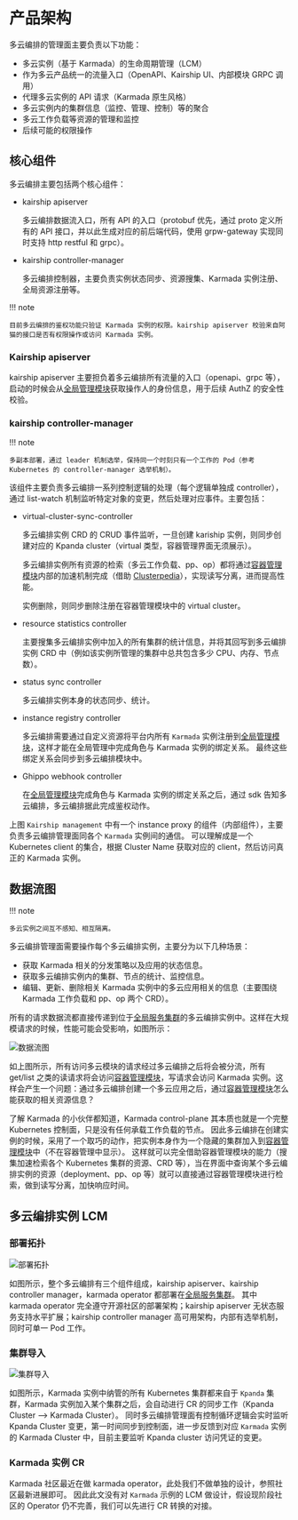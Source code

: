# 产品架构

多云编排的管理面主要负责以下功能：

- 多云实例（基于 Karmada）的生命周期管理（LCM）
- 作为多云产品统一的流量入口（OpenAPI、Kairship UI、内部模块 GRPC 调用）
- 代理多云实例的 API 请求（Karmada 原生风格）
- 多云实例内的集群信息（监控、管理、控制）等的聚合
- 多云工作负载等资源的管理和监控
- 后续可能的权限操作

## 核心组件

多云编排主要包括两个核心组件：

- kairship apiserver

    多云编排数据流入口，所有 API 的入口（protobuf 优先，通过 proto 定义所有的 API 接口，并以此生成对应的前后端代码，使用 grpw-gateway 实现同时支持 http restful 和 grpc）。

- kairship controller-manager

    多云编排控制器，主要负责实例状态同步、资源搜集、Karmada 实例注册、全局资源注册等。

!!! note

    目前多云编排的鉴权功能只验证 Karmada 实例的权限。kairship apiserver 校验来自阿猫的接口是否有权限操作或访问 Karmada 实例。

### Kairship apiserver

kairship apiserver 主要担负着多云编排所有流量的入口（openapi、grpc 等），启动的时候会从[全局管理模块](../../ghippo/intro/what.md)获取操作人的身份信息，用于后续 AuthZ 的安全性校验。

<!--无状态服务，具体接口待补充（目前比较简单）-->

### kairship controller-manager

!!! note

    多副本部署，通过 leader 机制选举，保持同一个时刻只有一个工作的 Pod（参考 Kubernetes 的 controller-manager 选举机制）。

该组件主要负责多云编排一系列控制逻辑的处理（每个逻辑单独成 controller），通过 list-watch 机制监听特定对象的变更，然后处理对应事件。主要包括：

- virtual-cluster-sync-controller

    多云编排实例 CRD 的 CRUD 事件监听，一旦创建 kariship 实例，则同步创建对应的 Kpanda cluster（virtual 类型，容器管理界面无须展示）。

    多云编排实例所有资源的检索（多云工作负载、pp、op）都将通过[容器管理模块](../../kpanda/intro/what.md)内部的加速机制完成（借助 [Clusterpedia](../../community/clusterpedia.md)），实现读写分离，进而提高性能。

    实例删除，则同步删除注册在容器管理模块中的 virtual cluster。

- resource statistics controller

    主要搜集多云编排实例中加入的所有集群的统计信息，并将其回写到多云编排实例 CRD 中（例如该实例所管理的集群中总共包含多少 CPU、内存、节点数）。

- status sync controller

    多云编排实例本身的状态同步、统计。

- instance registry controller

    多云编排需要通过自定义资源将平台内所有 `Karmada` 实例注册到[全局管理模块](../../ghippo/intro/what.md)，这样才能在全局管理中完成角色与 Karmada 实例的绑定关系。
    最终这些绑定关系会同步到多云编排模块中。

- Ghippo webhook controller

    在[全局管理模块](../../ghippo/intro/what.md)完成角色与 Karmada 实例的绑定关系之后，通过 sdk 告知多云编排，多云编排据此完成鉴权动作。

上图 `Kairship management` 中有一个 instance proxy 的组件（内部组件），主要负责多云编排管理面同各个 `Karmada` 实例间的通信。
可以理解成是一个 Kubernetes client 的集合，根据 Cluster Name 获取对应的 client，然后访问真正的 Karmada 实例。

## 数据流图

!!! note

    多云实例之间互不感知、相互隔离。

多云编排管理面需要操作每个多云编排实例，主要分为以下几种场景：

- 获取 Karmada 相关的分发策略以及应用的状态信息。
- 获取多云编排实例内的集群、节点的统计、监控信息。
- 编辑、更新、删除相关 Karmada 实例中的多云应用相关的信息（主要围绕 Karmada 工作负载和 pp、op 两个 CRD）。

所有的请求数据流都直接传递到位于[全局服务集群](../../kpanda/user-guide/clusters/cluster-role.md)的多云编排实例中。这样在大规模请求的时候，性能可能会受影响，如图所示：

![数据流图](https://docs.daocloud.io/daocloud-docs-images/docs/kairship/images/arch_kairship_instance.jpg)

如上图所示，所有访问多云模块的请求经过多云编排之后将会被分流，所有 get/list 之类的读请求将会访问[容器管理模块](../../kpanda/intro/what.md)，写请求会访问 Karmada 实例。这样会产生一个问题：通过多云编排创建一个多云应用之后，通过[容器管理模块](../../kpanda/intro/what.md)怎么能获取的相关资源信息？

了解 Karmada 的小伙伴都知道，Karmada control-plane 其本质也就是一个完整 Kubernetes 控制面，只是没有任何承载工作负载的节点。
因此多云编排在创建实例的时候，采用了一个取巧的动作，把实例本身作为一个隐藏的集群加入到[容器管理模块](../../kpanda/intro/what.md)中（不在容器管理中显示）。
这样就可以完全借助容器管理模块的能力（搜集加速检索各个 Kubernetes 集群的资源、CRD 等），当在界面中查询某个多云编排实例的资源（deployment、pp、op 等）就可以直接通过容器管理模块进行检索，做到读写分离，加快响应时间。

## 多云编排实例 LCM

### 部署拓扑

![部署拓扑](https://docs.daocloud.io/daocloud-docs-images/docs/kairship/images/deploy_topology.jpg)

如图所示，整个多云编排有三个组件组成，kairship apiserver、kairship controller manager，karmada operator 都部署在[全局服务集群](../../kpanda/user-guide/clusters/cluster-role.md)。
其中 karmada operator 完全遵守开源社区的部署架构；kairship apiserver 无状态服务支持水平扩展；kairship controller manager 高可用架构，内部有选举机制，同时可单一 Pod 工作。

### 集群导入

![集群导入](https://docs.daocloud.io/daocloud-docs-images/docs/kairship/images/cluster_sync.jpg)

如图所示，Karmada 实例中纳管的所有 Kubernetes 集群都来自于 `Kpanda` 集群，Karmada 实例加入某个集群之后，会自动进行 CR 的同步工作（Kpanda Cluster --> Karmada Cluster）。
同时多云编排管理面有控制循环逻辑会实时监听 Kpanda Cluster 变更，第一时间同步到控制面，进一步反馈到对应 `Karmada` 实例的 Karmada Cluster 中，目前主要监听 Kpanda cluster 访问凭证的变更。

### Karmada 实例 CR

Karmada 社区最近在做 karmada operator，此处我们不做单独的设计，参照社区最新进展即可。
因此此文没有对 `Karmada` 示例的 LCM 做设计，假设现阶段社区的 Operator 仍不完善，我们可以先进行 CR 转换的对接。
